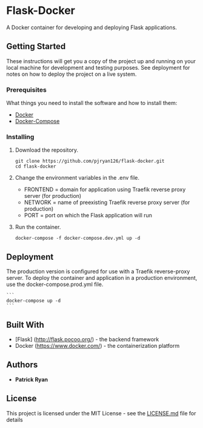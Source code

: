 # Flask-Docker

A Docker container for developing and deploying Flask applications.

## Getting Started

These instructions will get you a copy of the project up and running on your local
machine for development and testing purposes. See deployment for notes on how to deploy
the project on a live system.

### Prerequisites

What things you need to install the software and how to install them:

- <a href="https://docs.docker.com/engine/installation/">Docker</a>
- <a href="https://docs.docker.com/compose/install/">Docker-Compose</a>

### Installing

1. Download the repository.

    ```
    git clone https://github.com/pjryan126/flask-docker.git
    cd flask-docker
    ```

1. Change the environment variables in the .env file.

    - FRONTEND = domain for application using Traefik reverse proxy server (for production)
    - NETWORK = name of preexisting Traefik reverse proxy server (for production)
    - PORT = port on which the Flask application will run

1. Run the container.

    ```
    docker-compose -f docker-compose.dev.yml up -d
    ```

## Deployment
The production version is configured for use with a Traefik reverse-proxy server.
To deploy the container and application in a production environment, use the docker-compose.prod.yml file.

    ```
    docker-compose up -d
    ```

## Built With

* [Flask] (http://flask.pocoo.org/) - the backend framework
* Docker (https://www.docker.com/) - the containerization platform

## Authors

* **Patrick Ryan**

## License

This project is licensed under the MIT License - see the [LICENSE.md](LICENSE.md) file for details
